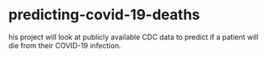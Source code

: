 # predicting-covid-19-deaths
his project will look at publicly available CDC data to predict if a patient will die from their COVID-19 infection.
